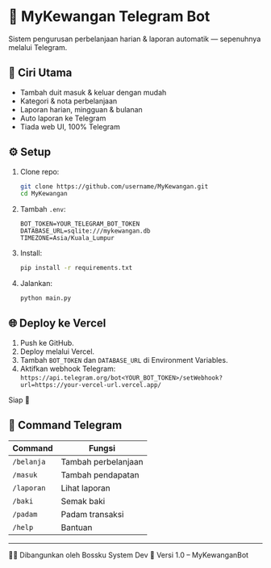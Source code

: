 # 💸 MyKewangan Telegram Bot

Sistem pengurusan perbelanjaan harian & laporan automatik — sepenuhnya melalui Telegram.

## 🚀 Ciri Utama
- Tambah duit masuk & keluar dengan mudah
- Kategori & nota perbelanjaan
- Laporan harian, mingguan & bulanan
- Auto laporan ke Telegram
- Tiada web UI, 100% Telegram

## ⚙️ Setup
1. Clone repo:
   ```bash
   git clone https://github.com/username/MyKewangan.git
   cd MyKewangan
   ```

2. Tambah `.env`:
   ```
   BOT_TOKEN=YOUR_TELEGRAM_BOT_TOKEN
   DATABASE_URL=sqlite:///mykewangan.db
   TIMEZONE=Asia/Kuala_Lumpur
   ```

3. Install:
   ```bash
   pip install -r requirements.txt
   ```

4. Jalankan:
   ```bash
   python main.py
   ```

## 🌐 Deploy ke Vercel

1. Push ke GitHub.
2. Deploy melalui Vercel.
3. Tambah `BOT_TOKEN` dan `DATABASE_URL` di Environment Variables.
4. Aktifkan webhook Telegram:
   `https://api.telegram.org/bot<YOUR_BOT_TOKEN>/setWebhook?url=https://your-vercel-url.vercel.app/`

Siap 🎉

## 📲 Command Telegram
| Command | Fungsi |
|---|---|
| `/belanja` | Tambah perbelanjaan |
| `/masuk` | Tambah pendapatan |
| `/laporan` | Lihat laporan |
| `/baki` | Semak baki |
| `/padam` | Padam transaksi |
| `/help` | Bantuan |

---

🧑‍💻 Dibangunkan oleh Bossku System Dev
📅 Versi 1.0 – MyKewanganBot
